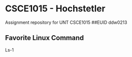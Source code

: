 # CSCE1015 - Hochstetler
Assignment repository for UNT CSCE1015
##EUID
ddw0213
## Favorite Linux Command
Ls-1
